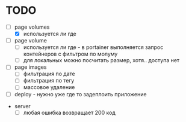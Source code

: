 # TODO

- [ ] page volumes
  - [x] используется ли где
- [ ] page volume
  - [ ] используется ли где - в portainer выполняется запрос контейнеров с фильтром по молуму
  - [ ] для локальных можно посчитать размер, хотя.. доступа нет
- [ ] page images
  - [ ] фильтрация по дате
  - [ ] фильтрация по тегу
  - [ ] массовое удаление
- [ ] deploy - нужно уже где то задеплоить приложение
- server
  - [ ] любая ошибка возвращает 200 код
